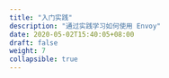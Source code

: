 ```yaml
---
title: "入门实践"
description: "通过实践学习如何使用 Envoy"
date: 2020-05-02T15:40:05+08:00
draft: false
weight: 7
collapsible: true
---
```

